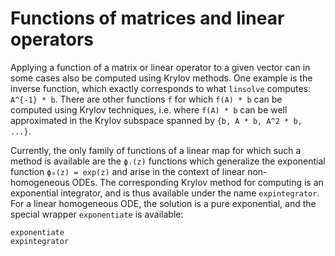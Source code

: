 # Functions of matrices and linear operators
Applying a function of a matrix or linear operator to a given vector can in some cases also be
computed using Krylov methods. One example is the inverse function, which exactly
corresponds to what `linsolve` computes: ``A^{-1} * b``. There are other functions ``f``
for which ``f(A) * b`` can be computed using Krylov techniques, i.e. where ``f(A) * b`` can
be well approximated in the Krylov subspace spanned by ``{b, A * b, A^2 * b, ...}``.

Currently, the only family of functions of a linear map for which such a method is
available are the `ϕⱼ(z)` functions which generalize the exponential function
`ϕ₀(z) = exp(z)` and arise in the context of linear non-homogeneous ODEs. The corresponding
Krylov method for computing is an exponential integrator, and is thus available under the
name `expintegrator`. For a linear homogeneous ODE, the solution is a pure exponential, and
the special wrapper `exponentiate` is available:

```@docs
exponentiate
expintegrator
```
